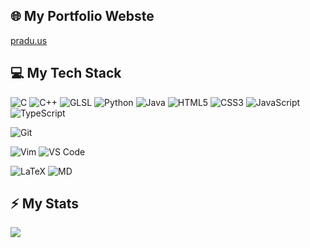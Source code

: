 ## :globe_with_meridians: My Portfolio Webste
[pradu.us](http://pradu.us/)
 
## :computer: My Tech Stack
![C](https://img.shields.io/badge/C-#A8B9CC?style=for-the-badge&logo=c&logoColor=white)
![C++](https://img.shields.io/badge/C++-#00599C?style=for-the-badge&logo=cplusplus&logoColor=white)
![GLSL](https://img.shields.io/badge/GLSL-283593?style=for-the-badge&logo=glsl&logoColor=white)
![Python](https://img.shields.io/badge/Python-14354C?style=for-the-badge&logo=python&logoColor=white)
![Java](https://img.shields.io/badge/Java-ED8B00?style=for-the-badge&logo=java&logoColor=white)
![HTML5](https://img.shields.io/badge/-HTML5-%23E44D27?style=for-the-badge&logo=html5&logoColor=ffffff)
![CSS3](https://img.shields.io/badge/-CSS3-%231572B6?style=for-the-badge&&logo=css3)
![JavaScript](https://img.shields.io/badge/-JavaScript-%23F7DF1C?style=for-the-badge&logo=javascript&logoColor=000000&labelColor=%23F7DF1C&color=%23FFCE5A)
![TypeScript](https://img.shields.io/badge/TypeScript-007ACC?style=for-the-badge&logo=typescript&logoColor=white)

![Git](https://img.shields.io/badge/-Git-%23F05032?style=for-the-badge&logo=git&logoColor=%23ffffff)

![Vim](https://img.shields.io/badge/-VIM-%7EBF50CC?style=for-the-badge&logo=vim)
![VS Code](https://img.shields.io/badge/-VSCode-%23007ACC?style=for-the-badge&logo=visual-studio-code)

![LaTeX](https://img.shields.io/badge/LaTeX-000000?style=for-the-badge&logo=latex&logoColor=white)
![MD](https://img.shields.io/badge/Markdown-000000?style=for-the-badge&logo=markdown&logoColor=white)

## :zap: My Stats
![](https://github-readme-streak-stats.herokuapp.com/?user=gajinkim&theme=dark&hide_border=false)<br/>
 
<!-- List of Badges -->
<!-- https://dev.to/envoy_/150-badges-for-github-pnk#cloud -->
 
